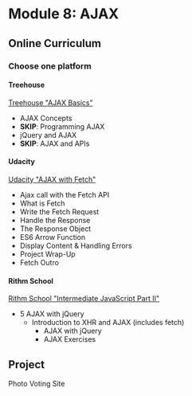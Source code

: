 # Module 8: AJAX

## Online Curriculum

  ### Choose one platform
  
  #### Treehouse 
  [Treehouse "AJAX Basics"](https://teamtreehouse.com/library/ajax-basics)
  - AJAX Concepts
  - __SKIP__: Programming AJAX
  - jQuery and AJAX
  - __SKIP__: AJAX and APIs

  #### Udacity
  [Udacity "AJAX with Fetch"](https://classroom.udacity.com/courses/ud109/lessons/7cd5017a-cdce-463f-ba13-e53603fa83eb/concepts/34192e0d-a9ae-46af-ab01-d7a513e1097a)
  - Ajax call with the Fetch API
  - What is Fetch
  - Write the Fetch Request
  - Handle the Response
  - The Response Object
  - ES6 Arrow Function
  - Display Content & Handling Errors
  - Project Wrap-Up
  - Fetch Outro

  #### Rithm School
  [Rithm School "Intermediate JavaScript Part II"](https://www.rithmschool.com/courses/intermediate-javascript-part-2)
  - 5 AJAX with jQuery
    - Introduction to XHR and AJAX (includes fetch)
		- AJAX with jQuery
		- AJAX Exercises

## Project
Photo Voting Site

